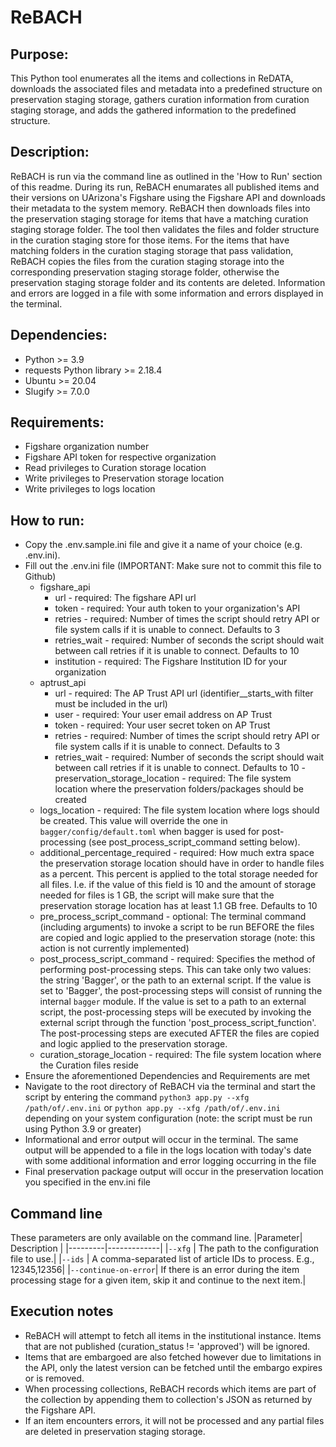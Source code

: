 # ReBACH

## Purpose:
This Python tool enumerates all the items and collections in ReDATA, downloads the associated files and metadata into a predefined structure on preservation staging storage, gathers curation information from curation staging storage, and adds the gathered information to the predefined structure.

## Description:
ReBACH is run via the command line as outlined in the 'How to Run' section of this readme. During its run, ReBACH enumarates all published items and their versions on UArizona's Figshare using the Figshare API and downloads their metadata to the system memory. ReBACH then downloads files into the preservation staging storage for items that have a matching curation staging storage folder. The tool then validates the files and folder structure in the curation staging store for those items. For the items that have matching folders in the curation staging storage that pass validation, ReBACH copies the files from the curation staging storage into the corresponding preservation staging storage folder, otherwise the preservation staging storage folder and its contents are deleted. Information and errors are logged in a file with some information and errors displayed in the terminal.

## Dependencies:
- Python >= 3.9
- requests Python library >= 2.18.4
- Ubuntu >= 20.04
- Slugify >= 7.0.0

## Requirements:
- Figshare organization number
- Figshare API token for respective organization
- Read privileges to Curation storage location
- Write privileges to Preservation storage location
- Write privileges to logs location

## How to run:
- Copy the .env.sample.ini file and give it a name of your choice (e.g. .env.ini).
- Fill out the .env.ini file (IMPORTANT: Make sure not to commit this file to Github)
    - figshare_api
	    - url - required: The figshare API url
	    - token - required: Your auth token to your organization's API
	    - retries - required: Number of times the script should retry API or file system calls if it is unable to connect. Defaults to 3
	    - retries_wait - required: Number of seconds the script should wait between call retries if it is unable to connect. Defaults to 10
	    - institution - required: The Figshare Institution ID for your organization
    - aptrust_api
	    - url - required: The AP Trust API url (identifier__starts_with filter must be included in the url)
		- user - required: Your user email address on AP Trust
		- token - required: Your user secret token on AP Trust
		- retries - required: Number of times the script should retry API or file system calls if it is unable to connect. Defaults to 3
		- retries_wait - required: Number of seconds the script should wait between call retries if it is unable to connect. Defaults to 10    - preservation_storage_location - required: The file system location where the preservation folders/packages should be created
    - logs_location - required: The file system location where logs should be created. This value will override the one in `bagger/config/default.toml` when bagger is used for post-processing (see post_process_script_command setting below).
    - additional_percentage_required - required: How much extra space the preservation storage location should have in order to handle files as a percent. This percent is applied to the total storage needed for all files. I.e. if the value of this field is 10 and the amount of storage needed for files is 1 GB, the script will make sure that the preservation storage location has at least 1.1 GB free. Defaults to 10
    - pre_process_script_command - optional: The terminal command (including arguments) to invoke a script to be run BEFORE the files are copied and logic applied to the preservation storage (note: this action is not currently implemented)
    - post_process_script_command - required: Specifies the method of performing post-processing steps. This can take only two values: the string 'Bagger', or the path to an external script. If the value is set to 'Bagger', the post-processing steps will consist of running the internal `bagger` module. If the value is set to a path to an external script, the post-processing steps will be executed by invoking the external script through the function 'post_process_script_function'. The post-processing steps are executed AFTER the files are copied and logic applied to the preservation storage.
    - curation_storage_location - required: The file system location where the Curation files reside
- Ensure the aforementioned Dependencies and Requirements are met
- Navigate to the root directory of ReBACH via the terminal and start the script by entering the command `python3 app.py --xfg /path/of/.env.ini` or `python app.py --xfg /path/of/.env.ini` depending on your system configuration (note: the script must be run using Python 3.9 or greater)
- Informational and error output will occur in the terminal. The same output will be appended to a file in the logs location with today's date with some additional information and error logging occurring in the file
- Final preservation package output will occur in the preservation location you specified in the env.ini file

## Command line
These parameters are only available on the command line.
|Parameter| Description |
|---------|-------------|
|`--xfg`  | The path to the configuration file to use.|
|`--ids`  | A comma-separated list of article IDs to process. E.g., 12345,12356|
|`--continue-on-error`| If there is an error during the item processing stage for a given item, skip it and continue to the next item.|

## Execution notes
- ReBACH will attempt to fetch all items in the institutional instance. Items that are not published (curation_status != 'approved') will be ignored.
- Items that are embargoed are also fetched however due to limitations in the API, only the latest version can be fetched until the embargo expires or is removed.
- When processing collections, ReBACH records which items are part of the collection by appending them to collection's JSON as returned by the Figshare API.
- If an item encounters errors, it will not be processed and any partial files are deleted in preservation staging storage.

